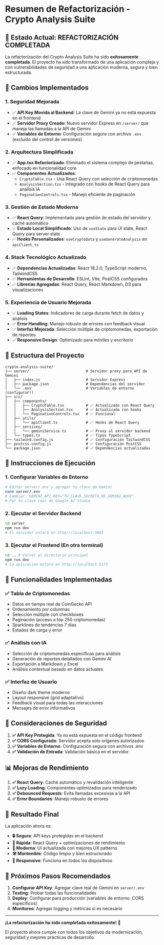 # Resumen de Refactorización - Crypto Analysis Suite

## 🎯 Estado Actual: REFACTORIZACIÓN COMPLETADA

La refactorización del Crypto Analysis Suite ha sido **exitosamente completada**. El proyecto ha sido transformado de una aplicación compleja y con vulnerabilidades de seguridad a una aplicación moderna, segura y bien estructurada.

## 🔧 Cambios Implementados

### 1. **Seguridad Mejorada**
- ✅ **API Key Movida al Backend**: La clave de Gemini ya no está expuesta en el frontend
- ✅ **Servidor Proxy Creado**: Nuevo servidor Express en `/server/` que maneja las llamadas a la API de Gemini
- ✅ **Variables de Entorno**: Configuración segura con archivo `.env` (excluido del control de versiones)

### 2. **Arquitectura Simplificada**
- ✅ **App.tsx Refactorizado**: Eliminado el sistema complejo de pestañas, enfocado en funcionalidad core
- ✅ **Componentes Actualizados**: 
  - `CryptoTable.tsx` - Usa React Query con selección de criptomonedas
  - `AnalysisSection.tsx` - Integrado con hooks de React Query para análisis IA
  - `PaginationControls.tsx` - Manejo eficiente de paginación

### 3. **Gestión de Estado Moderna**
- ✅ **React Query**: Implementado para gestión de estado del servidor y caché automático
- ✅ **Estado Local Simplificado**: Uso de `useState` para UI state, React Query para server state
- ✅ **Hooks Personalizados**: `useCryptoData` y `useGenerateAnalysis` en `apiClient.ts`

### 4. **Stack Tecnológico Actualizado**
- ✅ **Dependencias Actualizadas**: React 18.2.0, TypeScript moderno, TailwindCSS
- ✅ **Herramientas de Desarrollo**: ESLint, Vite, PostCSS configurados
- ✅ **Librerías Agregadas**: React Query, React Markdown, D3 para visualizaciones

### 5. **Experiencia de Usuario Mejorada**
- ✅ **Loading States**: Indicadores de carga durante fetch de datos y análisis
- ✅ **Error Handling**: Manejo robusto de errores con feedback visual
- ✅ **Interfaz Mejorada**: Selección múltiple de criptomonedas, exportación de reportes
- ✅ **Responsive Design**: Optimizado para móviles y escritorio

## 📁 Estructura del Proyecto

```
crypto-analysis-suite/
├── server/                          # Servidor proxy para API de Gemini
│   ├── index.js                     # Servidor Express
│   ├── package.json                 # Dependencias del servidor
│   └── .env                         # Variables de entorno (configurar!)
├── src/
│   ├── components/
│   │   ├── CryptoTable.tsx          # ✅ Actualizado con React Query
│   │   ├── AnalysisSection.tsx      # ✅ Actualizado con hooks
│   │   └── PaginationControls.tsx   # ✅ Funcional
│   ├── utils/
│   │   └── apiClient.ts             # ✅ Hooks de React Query
│   ├── services/
│   │   └── geminiService.ts         # ✅ Proxy al servidor backend
│   └── types.ts                     # ✅ Tipos TypeScript
├── tailwind.config.js               # ✅ Configuración TailwindCSS
├── postcss.config.js                # ✅ Configuración PostCSS
└── package.json                     # ✅ Dependencias actualizadas
```

## 🚀 Instrucciones de Ejecución

### 1. **Configurar Variables de Entorno**
```bash
# Editar server/.env y agregar tu clave de Gemini
nano server/.env
# Cambiar: GEMINI_API_KEY="TU_CLAVE_SECRETA_DE_GEMINI_AQUI"
# Por tu clave real de Google AI Studio
```

### 2. **Ejecutar el Servidor Backend**
```bash
cd server
npm run dev
# El servidor estará en http://localhost:3001
```

### 3. **Ejecutar el Frontend** (En otra terminal)
```bash
cd .. # Volver al directorio principal
npm run dev
# La aplicación estará en http://localhost:5173
```

## 🎯 Funcionalidades Implementadas

### ✅ **Tabla de Criptomonedas**
- Datos en tiempo real de CoinGecko API
- Ordenamiento por columnas
- Selección múltiple con checkboxes
- Paginación (acceso a top 250 criptomonedas)
- Sparklines de tendencias 7 días
- Estados de carga y error

### ✅ **Análisis con IA**
- Selección de criptomonedas específicas para análisis
- Generación de reportes detallados con Gemini AI
- Exportación a Markdown y Excel
- Análisis contextual basado en datos actuales

### ✅ **Interfaz de Usuario**
- Diseño dark theme moderno
- Layout responsive (grid adaptativo)
- Feedback visual para todas las interacciones
- Mensajes de error informativos

## 🔐 Consideraciones de Seguridad

1. **✅ API Key Protegida**: Ya no está expuesta en el código frontend
2. **✅ CORS Configurado**: Servidor acepta solo orígenes autorizados
3. **✅ Variables de Entorno**: Configuración segura con archivos .env
4. **✅ Validación de Entrada**: Validación básica en el servidor

## 📊 Mejoras de Rendimiento

1. **✅ React Query**: Caché automático y revalidación inteligente
2. **✅ Lazy Loading**: Componentes optimizados para renderizado
3. **✅ Debounced Requests**: Evita llamadas excesivas a la API
4. **✅ Error Boundaries**: Manejo robusto de errores

## 🎉 Resultado Final

La aplicación ahora es:
- **🔒 Segura**: API keys protegidas en el backend
- **🚀 Rápida**: React Query + optimizaciones de rendimiento
- **🎨 Moderna**: UI actualizada con mejores UX patterns
- **🛠️ Mantenible**: Código limpio y bien estructurado
- **📱 Responsive**: Funciona en todos los dispositivos

## 🎯 Próximos Pasos Recomendados

1. **Configurar API Key**: Agregar clave real de Gemini en `server/.env`
2. **Testing**: Probar todas las funcionalidades
3. **Deploy**: Configurar para producción (variables de entorno, CORS específicos)
4. **Monitoreo**: Agregar logging y métricas si es necesario

---

**¡La refactorización ha sido completada exitosamente!** 🎉

El proyecto ahora cumple con todos los objetivos de modernización, seguridad y mejores prácticas de desarrollo.